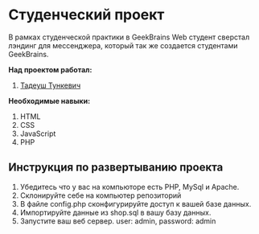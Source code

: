 # Студенческий проект
В рамках студенческой практики в GeekBrains Web студент сверстал лэндинг для мессенджера, который так же создается студентами GeekBrains.

**Над проектом работал:**
1. [Тадеуш Тункевич](https://github.com/tade4ex)

**Необходимые навыки:**
1. HTML
2. CSS
3. JavaScript
4. PHP

## Инструкция по развертыванию проекта
1. Убедитесь что у вас на компьюторе есть PHP, MySql и Apache. 
2. Склонируйте себе на компьютер репозиторий
3. В файле config.php сконфигурируйте доступ к вашей базе данных. 
4. Импортируйте данные из shop.sql в вашу базу данных.
5. Запустите ваш веб сервер. 
user: admin, password: admin
